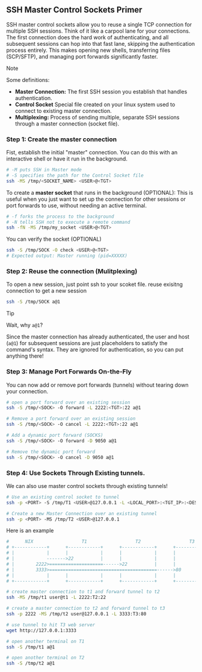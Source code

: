 ## SSH Master Control Sockets Primer
SSH master control sockets allow you to reuse a single TCP connection for multiple SSH sessions. Think of it like a carpool lane for your connections. The first connection does the hard work of authenticating, and all subsequent sessions can hop into that fast lane, skipping the authentication process entirely. This makes opening new shells, transferring files (SCP/SFTP), and managing port forwards significantly faster.

> [!NOTE]
> Some definitions:
> - **Master Connection:** The first SSH session you establish that handles authentication.
> - **Control Socket** Special file created on your linux system used to connect to existing master connection.
> - **Multiplexing:** Process of sending multiple, separate SSH sessions through a master connection (socket file).

### Step 1: Create the master connection
Fist, establish the initial "master" connection. You can do this with an interactive shell or have it run in the background.
```bash
# -M puts SSH in Master mode
# -S specifies the path for the Control Socket file
ssh -MS /tmp/<SOCKET_NAME> <USER>@<TGT>
```

To create a **master socket** that runs in the background (OPTIONAL): This is useful when you just want to set up the connection for other sessions or port forwards to use, without needing an active terminal.
```bash
# -f forks the process to the background
# -N tells SSH not to execute a remote command
ssh -fN -MS /tmp/my_socket <USER>@<TGT>
```

You can verify the socket (OPTIONAL)
```bash
ssh -S /tmp/SOCK -O check <USER>@<TGT>
# Expected output: Master running (pid=XXXXX)
```

### Step 2: Reuse the connection (Mulitplexing)
To open a new session, just point ssh to your scoket file.
reuse exisitng connection to get a new session
```bash
ssh -S /tmp/SOCK a@1
```
> [!TIP]
> Wait, why `a@1`?
>
>Since the master connection has already authenticated, the user and host (`a@1`) for subsequent sessions are just placeholders to satisfy the command's syntax. They are ignored for authentication, so you can put anything there!

### Step 3: Manage Port Forwards On-the-Fly
You can now add or remove port forwards (tunnels) without tearing down your connection.
```bash
# open a port forward over an existing session
ssh -S /tmp/<SOCK> -O forward -L 2222:<TGT>:22 a@1

# Remove a port forward over an existing session
ssh -S /tmp/<SOCK> -O cancel -L 2222:<TGT>:22 a@1

# Add a dynamic port forward (SOCKS)
ssh -S /tmp/<SOCK> -O forward -D 9050 a@1

# Remove the dynamic port forward
ssh -S /tmp/<SOCK> -O cancel -D 9050 a@1
```

### Step 4: Use Sockets Through Existing tunnels.
We can also use master control sockets through existing tunnels!
```bash
# Use an existing control socket to tunnel 
ssh -p <PORT> -S /tmp/T1 <USER>@127.0.0.1 -L <LOCAL_PORT>:<TGT_IP>:<DEST_PORT>

# Create a new Master Connection over an existing tunnel
ssh -p <PORT> -MS /tmp/T2 <USER>@127.0.0.1
```

Here is an example 
```bash
#      NIX                  T1                  T2                  T3
# +------------+      +------------+      +------------+      +------------+      
# |            |      |            |      |            |      |            |   
# |            ------->22          |      |            |      |            |   
# |        2222>====================------>22          |      |            |    
# |        3333>========================================------>80          |     
# |            |      |            |      |            |      |            |    
# +------------+      +------------+      +------------+      +------------+  

# create master connection to t1 and forward tunnel to t2
ssh -MS /tmp/t1 user@t1 -L 2222:T2:22

# create a master connection to t2 and forward tunnel to t3
ssh -p 2222 -MS /tmp/t2 user@127.0.0.1 -L 3333:T3:80

# use tunnel to hit T3 web server
wget http://127.0.0.1:3333

# open another terminal on T1
ssh -S /tmp/t1 a@1

# open another terminal on T2
ssh -S /tmp/t2 a@1
```




